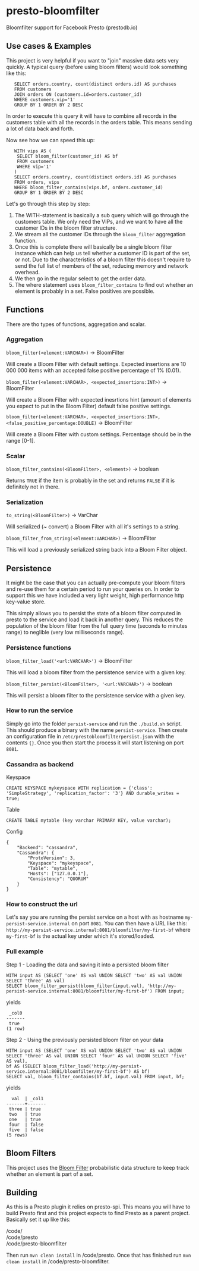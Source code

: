 # presto-bloomfilter
Bloomfilter support for Facebook Presto (prestodb.io) 

Use cases & Examples
-------------
This project is very helpful if you want to "join" massive data sets very quickly. A typical query (before using bloom filters) would look something like this:

```
   SELECT orders.country, count(distinct orders.id) AS purchases 
   FROM customers 
   JOIN orders ON (customers.id=orders.customer_id) 
   WHERE customers.vip='1'
   GROUP BY 1 ORDER BY 2 DESC
```

In order to execute this query it will have to combine all records in the customers table with all the records in the orders table. This means sending a lot of data back and forth.

Now see how we can speed this up:

```
   WITH vips AS (
    SELECT bloom_filter(customer_id) AS bf 
    FROM customers 
    WHERE vip='1'
   ) 
   SELECT orders.country, count(distinct orders.id) AS purchases 
   FROM orders, vips 
   WHERE bloom_filter_contains(vips.bf, orders.customer_id)
   GROUP BY 1 ORDER BY 2 DESC
```

Let's go through this step by step:

1.  The WITH-statement is basically a sub query which will go through the customers table. We only need the VIPs, and we want to have all the customer IDs in the bloom filter structure.
2.  We stream all the customer IDs through the `bloom_filter` aggregation function. 
3.  Once this is complete there will basically be a single bloom filter instance which can help us tell whether a customer ID is part of the set, or not. Due to the characteristics of a bloom filter this doesn't require to send the full list of members of the set, reducing memory and network overhead.
4.  We then go in the regular select to get the order data. 
5.  The where statement uses `bloom_filter_contains` to find out whether an element is probably in a set. False positives are possible.

Functions
-------------
There are tho types of functions, aggregation and scalar. 

### Aggregation
`bloom_filter(<element:VARCHAR>)` -> BloomFilter

Will create a Bloom Filter with default settings. Expected insertions are 10 000 000 items with an accepted false positive percentage of 1% (0.01).

`bloom_filter(<element:VARCHAR>, <expected_insertions:INT>)` -> BloomFilter

Will create a Bloom Filter with expected inesrtions hint (amount of elements you expect to put in the Bloom Filter) default false positive settings.

`bloom_filter(<element:VARCHAR>, <expected_insertions:INT>, <false_positive_percentage:DOUBLE)` -> BloomFilter

Will create a Bloom Filter with custom settings. Percentage should be in the range [0-1].

### Scalar
`bloom_filter_contains(<BloomFilter>, <element>)` -> boolean

Returns ``TRUE`` if the item is probably in the set and returns ``FALSE`` if it is definitely not in there.

### Serialization
`to_string(<BloomFilter>)` -> VarChar

Will serialized (~ convert) a Bloom Filter with all it's settings to a string.

`bloom_filter_from_string(<element:VARCHAR>)` -> BloomFilter

This will load a previously serialized string back into a Bloom Filter object.

Persistence
-------------
It might be the case that you can actually pre-compute your bloom filters and re-use them for a certain period to run your queries on. In order to support this we have included a very light weight, high performance http key-value store. 

This simply allows you to persist the state of a bloom filter computed in presto to the service and load it back in another query. This reduces the population of the bloom filter from the full query time (seconds to minutes range) to neglible (very low milliseconds range).

### Persistence functions
`bloom_filter_load('<url:VARCHAR>')` -> BloomFilter

This will load a bloom filter from the persistence service with a given key.

`bloom_filter_persist(<BloomFilter>, '<url:VARCHAR>')` -> boolean

This will persist a bloom filter to the persistence service with a given key.

### How to run the service
Simply go into the folder `persist-service` and run the `./build.sh` script. This should produce a binary with the name `persist-service`. Then create an configuration file in `/etc/prestobloomfilterpersist.json` with the contents `{}`. Once you then start the process it will start listening on port `8081`. 

### Cassandra as backend
Keyspace
```
CREATE KEYSPACE mykeyspace WITH replication = {'class': 'SimpleStrategy', 'replication_factor': '3'} AND durable_writes = true;
```

Table
```
CREATE TABLE mytable (key varchar PRIMARY KEY, value varchar);
```

Config
```
{
    "Backend": "cassandra",
    "Cassandra": {
        "ProtoVersion": 3,
        "Keyspace": "mykeyspace",
        "Table": "mytable",
        "Hosts": ["127.0.0.1"],
        "Consistency": "QUORUM"
    }
}
```

### How to construct the url
Let's say you are running the persist service on a host with as hostname `my-persist-service.internal` on port `8081`. You can then have a URL like this: `http://my-persist-service.internal:8081/bloomfilter/my-first-bf` where `my-first-bf` is the actual key under which it's stored/loaded.

### Full example
Step 1 - Loading the data and saving it into a persisted bloom filter
```
WITH input AS (SELECT 'one' AS val UNION SELECT 'two' AS val UNION SELECT 'three' AS val)
SELECT bloom_filter_persist(bloom_filter(input.val), 'http://my-persist-service.internal:8081/bloomfilter/my-first-bf') FROM input;
```
yields
```
 _col0 
-------
 true  
(1 row)
```

Step 2 - Using the previously persisted bloom filter on your data
```
WITH input AS (SELECT 'one' AS val UNION SELECT 'two' AS val UNION SELECT 'three' AS val UNION SELECT 'four' AS val UNION SELECT 'five' AS val), 
bf AS (SELECT bloom_filter_load('http://my-persist-service.internal:8081/bloomfilter/my-first-bf') AS bf) 
SELECT val, bloom_filter_contains(bf.bf, input.val) FROM input, bf;
```
yields
```
  val  | _col1 
-------+-------
 three | true  
 two   | true  
 one   | true  
 four  | false 
 five  | false 
(5 rows)
```

Bloom Filters
-------------
This project uses the [Bloom Filter](https://en.wikipedia.org/wiki/Bloom_filter) probabilistic data structure to keep track whether an element is part of a set.

Building
-------------
As this is a Presto plugin it relies on presto-spi. This means you will have to build Presto first and this project expects to find Presto as a parent project. Basically set it up like this:

/code/  
/code/presto  
/code/presto-bloomfilter  

Then run `mvn clean install` in /code/presto. Once that has finished run `mvn clean install` in /code/presto-bloomfilter.
